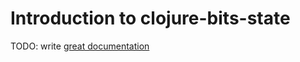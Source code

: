 # Introduction to clojure-bits-state

TODO: write [great documentation](http://jacobian.org/writing/what-to-write/)

